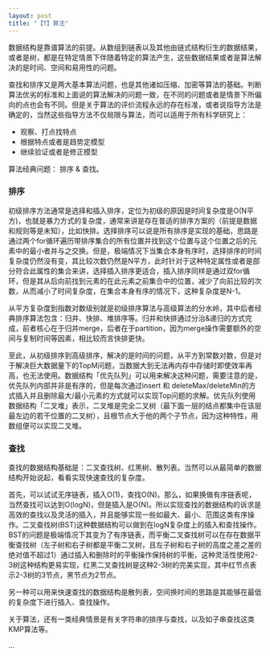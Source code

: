 ```yaml
---
layout: post
title: "【T】算法"
---
```


数据结构是靠谱算法的前提。从数组到链表以及其他由链式结构衍生的数据结果，或者是树，都是在特定情景下伴随着特定的算法产生，这些数据结果或者是算法解决的是时间、空间和易用性的问题。

查找和排序又是两大基本算法问题，也是其他诸如压缩、加密等算法的基础。判断算法优劣的标准和上面说的算法解决的问题一致，在不同的问题或者是情景下所偏向的点也会有不同。但是关于算法的评价流程永远的存在标准，或者说指导方法是确定的，当然这些指导方法不仅局限与算法，而可以适用于所有科学研究上：
* 观察、打点找特点
* 根据特点或者是趋势定模型
* 继续验证或者是修正模型

算法经典问题： 排序 & 查找。

### 排序

初级排序方法通常是选择和插入排序，定位为初级的原因是时间复杂度是O(N平方)，也就是暴力方式的复杂度，通常来讲是存在普适的排序方案的（前提是数据和规则等是未知），比如快排。选择排序可以说是所有排序是实现的基础，思路是通过两个for循环遍历带排序集合的所有位置并找到这个位置与这个位置之后的元素中的最小者并与之交换。但是，极端情况下当集合本身有序时，选择排序的时间复杂度仍然没有变，其比较次数仍然是N平方，此时针对于这种特定属性或者是部分符合此属性的集合来讲，选择插入排序更适合，插入排序同样是通过双for循环，但是其从后向前找到元素的在此元素之前集合中的位置，减少了向前比较的次数，从而减小了时间复杂度，在集合本身有序的情况下，这种复杂度是N-1。


从平方复杂度到指数对数级别就是初级排序算法与高级算法的分水岭，其中后者经典排序算法包含：归并、快排、堆排序等。归并和快排通过分治&递归的方式完成，前者核心在于归并merge，后者在于partition，因为merge操作需要额外的空间与复制时间等因素，相比较而言快排更快。

至此，从初级排序到高级排序，解决的是时间的问题，从平方到常数对数，但是对于解决巨大数据量下的TopM问题，当数据大到无法再内存中存储时即使效率再高，也无法使用。数据结构「优先队列」可以用来解决这种问题，需要注意的是，优先队列内部并非是有序的，但是每次通过insert 和 deleteMax/deleteMin的方式插入并且删除最大/最小元素的方式就可以实现Top问题的求解。优先队列使用数据结构「二叉堆」表示，二叉堆是完全二叉树（最下面一层的结点都集中在该层最左边的若干位置的二叉树），且根节点大于他的两个子节点，因为这种特性，用数组便可以实现二叉堆。


### 查找

查找的数据结构基础是：二叉查找树、红黑树、散列表。当然可以从最简单的数据结构开始说起，看看实现快速查找的复杂度。

首先，可以试试无序链表，插入O(1)，查找O(N)。那么，如果换做有序链表呢，当然查找可以达到O(logN)，但是插入是O(N)。所以实现查找的数据结构的诉求是高效的查找以及灵活的插入，并且能够实现一些如最大、最小、范围这类有序操作。二叉查找树(BST)这种数据结构可以做到在logN复杂度上的插入和查找操作。BST的问题是极端情况下其变为了有序链表，而平衡二叉查找树可以在存在数据平衡查找树（左子树和右子树都是平衡二叉树，且左子树和右子树的高度之差之差的绝对值不超过1）通过插入和删除时的平衡操作保持树的平衡，这种灵活性使用2-3树这种结构更易实现，红黑二叉查找树是这种2-3树的完美实现，其中红节点表示2-3树的3节点，黑节点为2节点。

另一种可以用来快速查找的数据结构是散列表，空间换时间的思路是其能够在最低的复杂度下进行插入、查找操作。

关于算法，还有一类经典情景是有关字符串的排序与查找，以及如子串查找这类KMP算法等。


...
